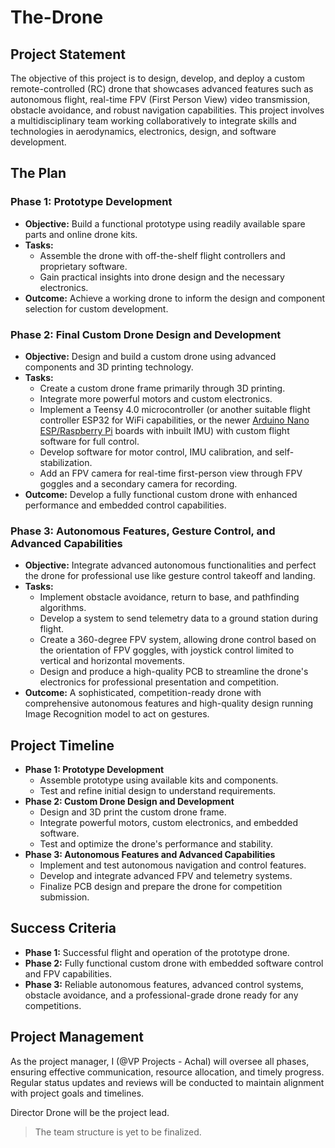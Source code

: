 # The-Drone

## Project Statement

The objective of this project is to design, develop, and deploy a custom remote-controlled (RC) drone that showcases advanced features such as autonomous flight, real-time FPV (First Person View) video transmission, obstacle avoidance, and robust navigation capabilities. This project involves a multidisciplinary team working collaboratively to integrate skills and technologies in aerodynamics, electronics, design, and software development.

## The Plan

### Phase 1: Prototype Development

- **Objective:** Build a functional prototype using readily available spare parts and online drone kits.
- **Tasks:**
  - Assemble the drone with off-the-shelf flight controllers and proprietary software.
  - Gain practical insights into drone design and the necessary electronics.
- **Outcome:** Achieve a working drone to inform the design and component selection for custom development.

### Phase 2: Final Custom Drone Design and Development

- **Objective:** Design and build a custom drone using advanced components and 3D printing technology.
- **Tasks:**
  - Create a custom drone frame primarily through 3D printing.
  - Integrate more powerful motors and custom electronics.
  - Implement a Teensy 4.0 microcontroller (or another suitable flight controller ESP32 for WiFi capabilities, or the newer [Arduino Nano ESP/Raspberry Pi](https://www.youtube.com/watch?v=4BfnudFxDo8) boards with inbuilt IMU) with custom flight software for full control.
  - Develop software for motor control, IMU calibration, and self-stabilization.
  - Add an FPV camera for real-time first-person view through FPV goggles and a secondary camera for recording.
- **Outcome:** Develop a fully functional custom drone with enhanced performance and embedded control capabilities.

### Phase 3: Autonomous Features, Gesture Control, and Advanced Capabilities

- **Objective:** Integrate advanced autonomous functionalities and perfect the drone for professional use like gesture control takeoff and landing.
- **Tasks:**
  - Implement obstacle avoidance, return to base, and pathfinding algorithms.
  - Develop a system to send telemetry data to a ground station during flight.
  - Create a 360-degree FPV system, allowing drone control based on the orientation of FPV goggles, with joystick control limited to vertical and horizontal movements.
  - Design and produce a high-quality PCB to streamline the drone's electronics for professional presentation and competition.
- **Outcome:** A sophisticated, competition-ready drone with comprehensive autonomous features and high-quality design running Image Recognition model to act on gestures.

## Project Timeline

- **Phase 1: Prototype Development**
  - Assemble prototype using available kits and components.
  - Test and refine initial design to understand requirements.
- **Phase 2: Custom Drone Design and Development**
  - Design and 3D print the custom drone frame.
  - Integrate powerful motors, custom electronics, and embedded software.
  - Test and optimize the drone's performance and stability.
- **Phase 3: Autonomous Features and Advanced Capabilities**
  - Implement and test autonomous navigation and control features.
  - Develop and integrate advanced FPV and telemetry systems.
  - Finalize PCB design and prepare the drone for competition submission.

## Success Criteria

- **Phase 1:** Successful flight and operation of the prototype drone.
- **Phase 2:** Fully functional custom drone with embedded software control and FPV capabilities.
- **Phase 3:** Reliable autonomous features, advanced control systems, obstacle avoidance, and a professional-grade drone ready for any competitions.

## Project Management

As the project manager, I (@VP Projects - Achal) will oversee all phases, ensuring effective communication, resource allocation, and timely progress. Regular status updates and reviews will be conducted to maintain alignment with project goals and timelines.

Director Drone will be the project lead.

> The team structure is yet to be finalized.
